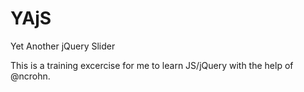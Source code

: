 YAjS
====

Yet Another jQuery Slider

This is a training excercise for me to learn JS/jQuery with the help of @ncrohn.